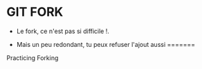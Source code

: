# GIT FORK

* Le fork, ce n'est pas si difficile !.

* Mais un peu redondant, tu peux refuser l'ajout aussi
=======

Practicing Forking